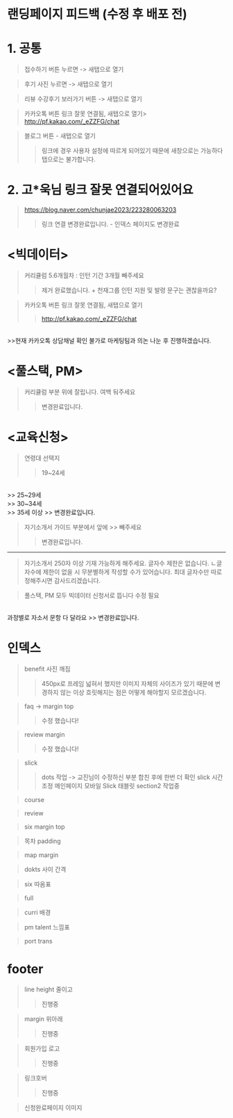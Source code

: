 # 랜딩페이지 피드백 (수정 후 배포 전)

<h1>1. 공통</h1>

> 접수하기 버튼 누르면 -> 새탭으로 열기

> 후기 사진 누르면 -> 새탭으로 열기

> 리뷰 수강후기 보러가기 버튼 -> 새탭으로 열기

> 카카오톡 버튼 링크 잘못 연결됨, 새탭으로 열기> http://pf.kakao.com/_eZZFG/chat

> 블로그 버튼 - 새탭으로 열기 
>> 링크에 경우 사용자 설정에 따르게 되어있기 때문에 새창으로는 가능하다 탭으로는 불가합니다.

<h1>2. 고*욱님 링크 잘못 연결되어있어요 </h1>

> https://blog.naver.com/chunjae2023/223280063203
>> 링크 연결 변경완료입니다. - 인덱스 페이지도 변경완료


<h1><빅데이터></h1>

> 커리큘럼 5.6개월차 : 인턴 기간 3개월 빼주세요
>> 제거 완료했습니다. + 천재그룹 인턴 지원 및 발령 문구는 괜찮을까요?


> 카카오톡 버튼 링크 잘못 연결됨, 새탭으로 열기
>> http://pf.kakao.com/_eZZFG/chat
<br/>
>>현재 카카오톡 상담채널 확인 불가로 마케팅팀과 의논 나눈 후 진행하겠습니다.


<h1><풀스택, PM> </h1>

> 커리큘럼 부분 위에 잘립니다. 여백 둬주세요
>> 변경완료입니다.

<h1><교육신청></h1>

> 연령대 선택지
>> 19~24세
<br/>
>> 25~29세
<br/>
>> 30~34세
<br/>
>> 35세 이상
>> 변경완료입니다.


> 자기소개서 가이드 부분에서 앞에 >> 빼주세요
>> 변경완료입니다.


<hr/>

>  자기소개서 250자 이상 기재 가능하게 해주세요. 글자수 제한은 없습니다. 
ㄴ글자수에 제한이 없을 시 무분별하게 작성할 수가 있어습니다. 최대 글자수만 따로 정해주시면 감사드리겠습니다.



> 풀스택, PM 모두 빅데이터 신청서로 뜹니다 수정 필요 
<br/>
과정별로 자소서 문항 다 달라요
>> 변경완료입니다.

<h1>인덱스</h1>

> benefit 사진 깨짐
> >450px로 프레임 넓혀서 했지만 이미지 자체의 사이즈가 있기 때문에 변경하지 않는 이상 흐릿해지는 점은 어떻게 해야할지 모르겠습니다.

> faq -> margin top
> > 수정 했습니다!

> review margin
> > 수정 했습니다!

> slick 
> > dots 작업 -> 교진님이 수정하신 부분 합친 후에 한번 더 확인
> > slick 시간 조정
> > 메인페이지 모바일 Slick 태블릿 section2 작업중


> course

> review

> six margin top

> 목차 padding

> map margin

> dokts 사이 간격

> six 따옴표


> full

> curri 배경


> pm talent 느낌표

> port trans


<h1>footer</h1>

> line height 줄이고
> > 진행중

> margin 위아래
> > 진행중


> 회원가입 로고 
> > 진행중

>링크호버
> > 진행중

> 신청완료페이지 이미지



